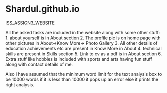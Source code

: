 # Shardul.github.io
ISS_ASSIGN3_WEBSITE

All the asked tasks are included in the website along with some other stuff:
    1. about yourself is in About section
    2. The profile pic is on home page with other pictures in About->Know More-> Photo Gallery
    3. All other details of education achievements etc are present in Know More in About
    4. technical skills are present in Skills section
    5. Link to cv as a pdf is in About section
    6. Extra stuff like hobbies is included with sports and arts having fun stuff along with contact details of me.


Also i have assumed that the minimum word limit for the text analysis box to be 10000 words if it is less than 10000 it pops up an error else it prints the right analysis.